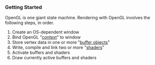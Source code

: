 ### Getting Started

OpenGL is one giant state machine. Rendering with OpenGL involves the following steps, in order.

1. Create an OS-dependent window
2. Bind OpenGL "[context]" to window
3. Store vertex data in one or more "[buffer objects][buffer]"
4. Write, compile and link two or more "[shaders][Shader]"
5. Activate buffers and shaders
6. Draw currently active buffers and shaders

[Context]: context.md
[Buffer]: buffer.md
[Shader]: shader.md